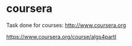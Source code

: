 coursera
========

Task done for courses: http://www.coursera.org

https://www.coursera.org/course/algs4partI

